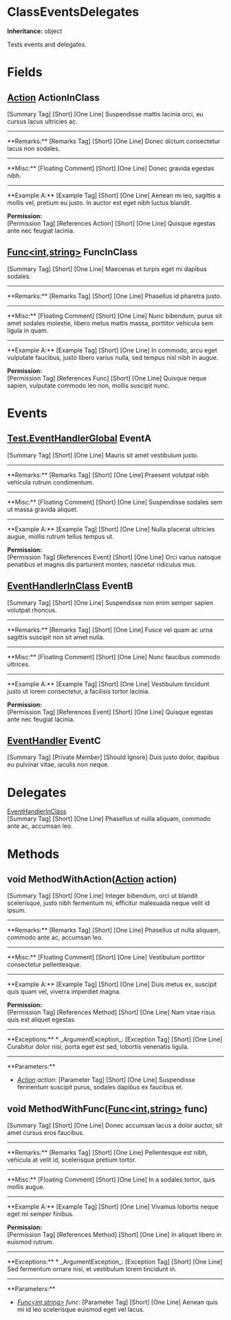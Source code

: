 # ClassEventsDelegates

**Inheritance:** object  
  
Tests events and delegates.  
  

# Fields

## [Action<int>](https://docs.microsoft.com/en-us/dotnet/api/system.action-1) ActionInClass

[Summary Tag] [Short] [One Line] Suspendisse mattis lacinia orci, eu cursus lacus ultricies ac.  
  
<hr/>  
**Remarks:**  
[Remarks Tag] [Short] [One Line] Donec dictum consectetur lacus non sodales.  
  
<hr/>  
**Misc:**  
[Floating Comment] [Short] [One Line] Donec gravida egestas nibh.  
  
<hr/>  
**Example A:**  
[Example Tag] [Short] [One Line] Aenean mi leo, sagittis a mollis vel, pretium eu justo. In auctor est eget nibh luctus blandit.  
  
**Permission:**  
[Permission Tag] [References Action] [Short] [One Line] Quisque egestas ante nec feugiat lacinia.  
  

## [Func<int,string>](https://docs.microsoft.com/en-us/dotnet/api/system.func-2) FuncInClass

[Summary Tag] [Short] [One Line] Maecenas et turpis eget mi dapibus sodales.  
  
<hr/>  
**Remarks:**  
[Remarks Tag] [Short] [One Line] Phasellus id pharetra justo.  
  
<hr/>  
**Misc:**  
[Floating Comment] [Short] [One Line] Nunc bibendum, purus sit amet sodales molestie, libero metus mattis massa, porttitor vehicula sem ligula in quam.  
  
<hr/>  
**Example A:**  
[Example Tag] [Short] [One Line] In commodo, arcu eget vulputate faucibus, justo libero varius nulla, sed tempus nisl nibh in augue.  
  
**Permission:**  
[Permission Tag] [References Func] [Short] [One Line] Quisque neque sapien, vulputate commodo leo non, mollis suscipit nunc.  
  

# Events

## [Test.EventHandlerGlobal](Test.EventHandlerGlobal.md) EventA

[Summary Tag] [Short] [One Line] Mauris sit amet vestibulum justo.  
  
<hr/>  
**Remarks:**  
[Remarks Tag] [Short] [One Line] Praesent volutpat nibh vehicula rutrum condimentum.  
  
<hr/>  
**Misc:**  
[Floating Comment] [Short] [One Line] Suspendisse sodales sem ut massa gravida aliquet.  
  
<hr/>  
**Example A:**  
[Example Tag] [Short] [One Line] Nulla placerat ultricies augue, mollis rutrum tellus tempus ut.  
  
**Permission:**  
[Permission Tag] [References Event] [Short] [One Line] Orci varius natoque penatibus et magnis dis parturient montes, nascetur ridiculus mus.  
  

## [EventHandlerInClass](Test.ClassEventsDelegates.EventHandlerInClass.md) EventB

[Summary Tag] [Short] [One Line] Suspendisse non enim semper sapien volutpat rhoncus.  
  
<hr/>  
**Remarks:**  
[Remarks Tag] [Short] [One Line] Fusce vel quam ac urna sagittis suscipit non sit amet nulla.  
  
<hr/>  
**Misc:**  
[Floating Comment] [Short] [One Line] Nunc faucibus commodo ultrices.  
  
<hr/>  
**Example A:**  
[Example Tag] [Short] [One Line] Vestibulum tincidunt justo ut lorem consectetur, a facilisis tortor lacinia.  
  
**Permission:**  
[Permission Tag] [References Event] [Short] [One Line] Quisque egestas ante nec feugiat lacinia.  
  

## [EventHandler](https://docs.microsoft.com/en-us/dotnet/api/system.eventhandler) EventC

[Summary Tag] [Private Member] [Should Ignore] Duis justo dolor, dapibus eu pulvinar vitae, iaculis non neque.  
  

# Delegates

[EventHandlerInClass](Test.ClassEventsDelegates.EventHandlerInClass.md)  
[Summary Tag] [Short] [One Line] Phasellus ut nulla aliquam, commodo ante ac, accumsan leo.  
  

# Methods

## void MethodWithAction([Action<int>](https://docs.microsoft.com/en-us/dotnet/api/system.action-1) action)

[Summary Tag] [Short] [One Line] Integer bibendum, orci ut blandit scelerisque, justo nibh fermentum mi, efficitur malesuada neque velit id ipsum.  
  
<hr/>  
**Remarks:**  
[Remarks Tag] [Short] [One Line] Phasellus ut nulla aliquam, commodo ante ac, accumsan leo.  
  
<hr/>  
**Misc:**  
[Floating Comment] [Short] [One Line] Vestibulum porttitor consectetur pellentesque.  
  
<hr/>  
**Example A:**  
[Example Tag] [Short] [One Line] Duis metus ex, suscipit quis quam vel, viverra imperdiet magna.  
  
**Permission:**  
[Permission Tag] [References Method] [Short] [One Line] Nam vitae risus quis est aliquet egestas.  
  
<hr/>  
**Exceptions:**  
* _ArgumentException_: [Exception Tag] [Short] [One Line] Curabitur dolor nisi, porta eget est sed, lobortis venenatis ligula.  

  
<hr/>  
**Parameters:**

* _[Action<int>](https://docs.microsoft.com/en-us/dotnet/api/system.action-1) action_: [Parameter Tag] [Short] [One Line] Suspendisse fermentum suscipit purus, sodales dapibus ex faucibus et.  

  

## void MethodWithFunc([Func<int,string>](https://docs.microsoft.com/en-us/dotnet/api/system.func-2) func)

[Summary Tag] [Short] [One Line] Donec accumsan lacus a dolor auctor, sit amet cursus eros faucibus.  
  
<hr/>  
**Remarks:**  
[Remarks Tag] [Short] [One Line] Pellentesque est nibh, vehicula at velit id, scelerisque pretium tortor.  
  
<hr/>  
**Misc:**  
[Floating Comment] [Short] [One Line] In a sodales tortor, quis mollis augue.  
  
<hr/>  
**Example A:**  
[Example Tag] [Short] [One Line] Vivamus lobortis neque eget mi semper finibus.  
  
**Permission:**  
[Permission Tag] [References Method] [Short] [One Line] In aliquet libero in euismod rutrum.  
  
<hr/>  
**Exceptions:**  
* _ArgumentException_: [Exception Tag] [Short] [One Line] Sed fermentum ornare nisi, et vestibulum lorem tincidunt in.  

  
<hr/>  
**Parameters:**

* _[Func<int,string>](https://docs.microsoft.com/en-us/dotnet/api/system.func-2) func_: [Parameter Tag] [Short] [One Line] Aenean quis mi id leo scelerisque euismod eget vel lacus.  

  

